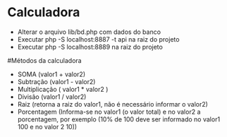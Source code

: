 # Calculadora

- Alterar o arquivo lib/bd.php com dados do banco
- Executar php -S localhost:8887 -t api na raiz do projeto
- Executar php -S localhost:8889 na raiz do projeto

#Métodos da calculadora

- SOMA (valor1 + valor2)
- Subtração (valor1 - valor2)
- Multiplicação ( valor1 * valor2 )
- Divisão (valor1 / valor2)
- Raiz (retorna a raiz do valor1, não é necessário informar o valor2)
- Porcentagem (Informa-se no valor1 (o valor total) e no valor2 a porcentagem, por exemplo (10% de 100 deve ser informado no valor1 100 e no valor 2 10))


